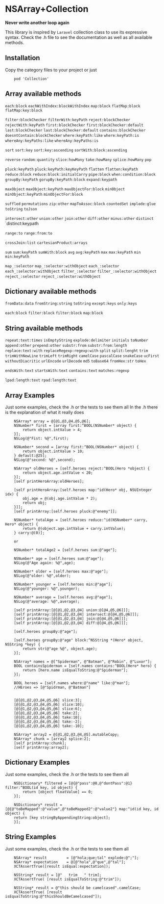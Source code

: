 # NSArray+Collection

**Never write another loop again**   

This library is inspired by `Laravel` collection class to use its expressive syntax.
Check the .h file to see the documentation as well as all available methods.


## Installation
Copy the category files to your project or just

```
    pod 'Collection' 
```

## Array available methods

`each:block`
`eachWithIndex:blockWithIndex`
`map:block`
`flatMap:block`
`flatMap:key:block`

`filter:blockChecker` 
`filterWith:keyPath` 
`reject:blockChecker` 
`rejectWith:keyPath` 
`first:blockChecker` 
`first:blockChecker:default` 
`last:blockChecker` 
`last:blockChecker:default` 
`contains:blockChecker` 
`doesntContain:blockChecker` 
`where:keyPath:like` 
`where:keyPath:is` 
`whereAny:keyPaths:like` 
`whereAny:keyPaths:is` 

`sort`
`sort:key`
`sort:key:ascending`
`sortWith:block:ascending`

`reverse`
`random:quantity`
`slice:howMany`
`take:howMany`
`splice:howMany`
`pop`

`pluck:keyPath`
`pluck:keyPath:keyKeyPath`
`flatten`
`flatten:keyPath`
`reduce:block`
`reduce:block:initialCarry`
`pipe:block`
`when:condition:block`
`groupBy:keyPath`
`gorupBy:keyPath:block`
`expand:keypath`

`maxObject`
`maxObject:keyPath`
`maxObjectFor:block`
`minObject`
`minObject:keyPath`
`minObjectFor:block`

`suffled`
`permutations`
`zip:other`
`mapToAssoc:block`
`countedSet`
`implode:glue`
`toString`
`toJson`

`intersect:other`
`union:other`
`join:other`
`diff:other`
`minus:other`
`distinct`
`distinct:keypath

`range:to`
`range:from:to`

`crossJoin:list`
`cartesianProduct:arrays`

`sum`
`sum:keyPath`
`sumWith:block`
`avg`
`avg:keyPath`
`max`
`max:keyPath`
`min`
`min:keyPath`

`map_:selector`
`map_:selector:withObject`
`each_:selector`
`each_:selector:withObject`
`filter_:selector`
`filter_:selector:withObject`
`reject_:selector`
`reject_:selector:withObject`

## Dictionary available methods
`fromData:data`
`fromString:string`
`toString`
`except:keys`
`only:keys`

`each:block`
`filter:block`
`filter:block`
`map:block`

## String available methods
`repeat:text:times`
`isEmptyString`
`explode:delimiter`
`initials`
`toNumber`
`append:other`
`prepend:other`
`substr:from`
`substr:from:length`
`replace:text:with`
`replaceRegexp:regexp:with`
`split`
`split:lenght`
`trim`
`trimWithNewLine`
`trimLeft`
`trimRight`
`camelCase`
`pascalCase`
`snakeCase`
`ucFirst`
`withoutDiacritic`
`urlEncode`
`urlDecode`
`md5`
`toBase64`
`fromHex:str`
`toHex`

`endsWith:text`
`startsWith:text`
`contains:text`
`matches:regexp`

`lpad:length:text`
`rpad:length:text`

## Array Examples

Just some examples, check the .h or the tests to see them all
In the .h there is the explanation of what it really does


```
    NSArray* array = @[@1,@3,@4,@5,@6];
    NSNumber* first = [array first:^BOOL(NSNumber* object) {
        return object.intValue > 4;
    }];
    NSLog(@"Fist: %@",first);
```

```
    NSNumber* second = [array first:^BOOL(NSNumber* object) {
        return object.intValue > 10;
    } default:@25];
    NSLog(@"second: %@",second);
```


```
    NSArray* oldHeroes = [self.heroes reject:^BOOL(Hero *object) {
        return object.age.intValue < 20;
    }];
    [self printHeroArray:oldHeroes];
```



```
    [self printHeroArray:[self.heroes map:^id(Hero* obj, NSUInteger idx) {
        obj.age = @(obj.age.intValue * 2);
        return obj;
    }]];
    [self printArray:[self.heroes pluck:@"enemy"]];
```

```
    NSNumber* totalAge = [self.heroes reduce:^id(NSNumber* carry, Hero* object) {
        return @(object.age.intValue + carry.intValue);
    } carry:@(0)];

    or

    NSNumber* totalAge2 = [self.heroes sum:@"age"];
```

```
    NSNumber* age = [self.heroes sum:@"age"];
    NSLog(@"Age again: %@",age);

    NSNumber* older = [self.heroes max:@"age"];
    NSLog(@"older: %@",older);

    NSNumber* younger = [self.heroes min:@"age"];
    NSLog(@"younger: %@",younger);

    NSNumber* average = [self.heroes avg:@"age"];
    NSLog(@"average: %@",average);
```

```
    [self printArray:[@[@1,@2,@3,@4] union:@[@4,@5,@6]]];
    [self printArray:[@[@1,@2,@3,@4] intersect:@[@4,@5,@6]]];
    [self printArray:[@[@1,@2,@3,@4] join:@[@4,@5,@6]]];
    [self printArray:[@[@1,@2,@3,@4] diff:@[@4,@5,@6]]];
```

```
    [self.heroes groupBy:@"age"];

    [self.heroes groupBy:@"age" block:^NSString *(Hero* object, NSString *key) {
        return str(@"age %@", object.age);
    }];
```

```
    NSArray* names = @["Spiderman", @"Batman", @"Robin", @"Luxor"];
    BOOL containsSpiderman = [self.names contains:^BOOL(Hero* hero) {
        return [hero.name isEqualToString:@"Spiderman"];
    }];
    
    BOOL heroes = [self.names where:@"name" like:@"man"];
    //HEroes => [@"Spidrman, @"Batman"]
    
```


```
    [@[@1,@2,@3,@4,@5,@6] slice:3];
    [@[@1,@2,@3,@4,@5,@6] slice:10];
    [@[@1,@2,@3,@4,@5,@6] slice:6];
    [@[@1,@2,@3,@4,@5,@6] take:2];
    [@[@1,@2,@3,@4,@5,@6] take:10];
    [@[@1,@2,@3,@4,@5,@6] take:-2];
    [@[@1,@2,@3,@4,@5,@6] take:-10];
```

```
    NSArray* array2 = @[@1,@2,@3,@4,@5].mutableCopy;
    NSArray* chunk = [array2 splice:2];
    [self printArray:chunk];
    [self printArray:array2];
```

## Dictionary Examples

Just some examples, check the .h or the tests to see them all
    
```
    NSDictionary* filtered = [@{@"pass":@0,@"dontPass":@1} filter:^BOOL(id key, id object) {
        return [object floatValue] == 0;
    }];
```

```
    NSDictionary* result = [@{@"toBeMapped":@"value",@"toBeMapped2":@"value2"} map:^id(id key, id object) {
    return [key stringByAppendingString:object];
    }];
```

## String Examples

Just some examples, check the .h or the tests to see them all

```
    NSArray* result         = [@"hola;que;tal" explode:@";"];
    NSArray* expectation    = @[@"hola",@"que",@"tal"];
    XCTAssertTrue([result isEqual:expectation]);
```

```
    NSString* result = [@"   trim   " trim];
    XCTAssertTrue( [result isEqualToString:@"trim"]);
```

```
    NSString* result = @"this should be camelcased".camelCase;
    XCTAssertTrue( [result isEqualToString:@"thisShouldBeCamelcased"]);
```
